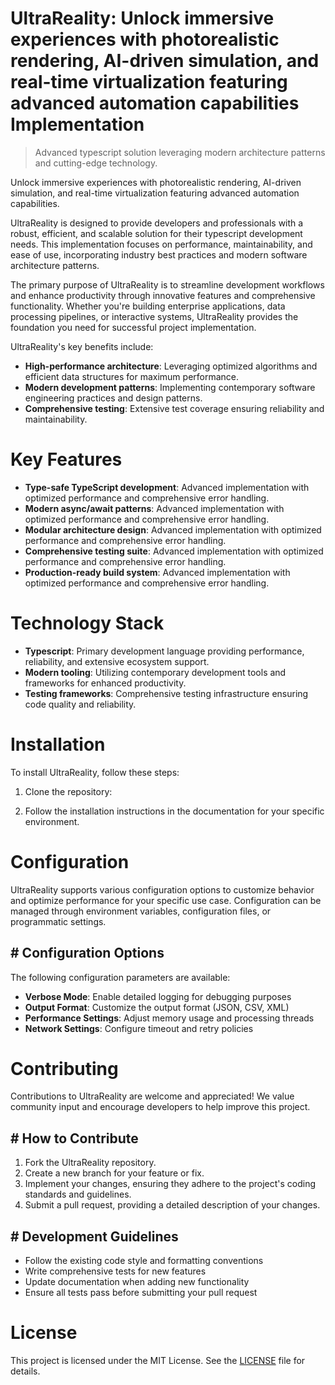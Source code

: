 <!-- fallback_UltraReality_20250802211314_42689 -->

# UltraReality: Unlock immersive experiences with photorealistic rendering, AI-driven simulation, and real-time virtualization featuring advanced automation capabilities Implementation
> Advanced typescript solution leveraging modern architecture patterns and cutting-edge technology.

Unlock immersive experiences with photorealistic rendering, AI-driven simulation, and real-time virtualization featuring advanced automation capabilities.

UltraReality is designed to provide developers and professionals with a robust, efficient, and scalable solution for their typescript development needs. This implementation focuses on performance, maintainability, and ease of use, incorporating industry best practices and modern software architecture patterns.

The primary purpose of UltraReality is to streamline development workflows and enhance productivity through innovative features and comprehensive functionality. Whether you're building enterprise applications, data processing pipelines, or interactive systems, UltraReality provides the foundation you need for successful project implementation.

UltraReality's key benefits include:

* **High-performance architecture**: Leveraging optimized algorithms and efficient data structures for maximum performance.
* **Modern development patterns**: Implementing contemporary software engineering practices and design patterns.
* **Comprehensive testing**: Extensive test coverage ensuring reliability and maintainability.

# Key Features

* **Type-safe TypeScript development**: Advanced implementation with optimized performance and comprehensive error handling.
* **Modern async/await patterns**: Advanced implementation with optimized performance and comprehensive error handling.
* **Modular architecture design**: Advanced implementation with optimized performance and comprehensive error handling.
* **Comprehensive testing suite**: Advanced implementation with optimized performance and comprehensive error handling.
* **Production-ready build system**: Advanced implementation with optimized performance and comprehensive error handling.

# Technology Stack

* **Typescript**: Primary development language providing performance, reliability, and extensive ecosystem support.
* **Modern tooling**: Utilizing contemporary development tools and frameworks for enhanced productivity.
* **Testing frameworks**: Comprehensive testing infrastructure ensuring code quality and reliability.

# Installation

To install UltraReality, follow these steps:

1. Clone the repository:


2. Follow the installation instructions in the documentation for your specific environment.

# Configuration

UltraReality supports various configuration options to customize behavior and optimize performance for your specific use case. Configuration can be managed through environment variables, configuration files, or programmatic settings.

## # Configuration Options

The following configuration parameters are available:

* **Verbose Mode**: Enable detailed logging for debugging purposes
* **Output Format**: Customize the output format (JSON, CSV, XML)
* **Performance Settings**: Adjust memory usage and processing threads
* **Network Settings**: Configure timeout and retry policies

# Contributing

Contributions to UltraReality are welcome and appreciated! We value community input and encourage developers to help improve this project.

## # How to Contribute

1. Fork the UltraReality repository.
2. Create a new branch for your feature or fix.
3. Implement your changes, ensuring they adhere to the project's coding standards and guidelines.
4. Submit a pull request, providing a detailed description of your changes.

## # Development Guidelines

* Follow the existing code style and formatting conventions
* Write comprehensive tests for new features
* Update documentation when adding new functionality
* Ensure all tests pass before submitting your pull request

# License

This project is licensed under the MIT License. See the [LICENSE](https://github.com/cerenyilmazjinx/UltraReality/blob/main/LICENSE) file for details.
